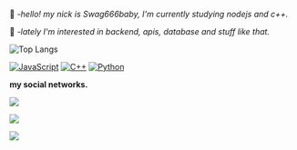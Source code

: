 🦄 -*hello! my nick is Swag666baby, I'm currently studying nodejs and c++.*

💠 -*lately I'm interested in backend, apis, database and stuff like that.*

![Top Langs](https://github-readme-stats.vercel.app/api/top-langs/?username=Swag666baby&layout=compact&theme=radical)

<p align="">

[![JavaScript](https://img.shields.io/badge/javascript-black?style=for-the-badge&logo=javascript)](https://github.com/Swag666baby)
[![C++](https://img.shields.io/badge/c++-black?style=for-the-badge&logo=cplusplus)](https://github.com/Swag666baby)
[![Python](https://img.shields.io/badge/python-black?style=for-the-badge&logo=python)](https://github.com/Swag666baby)

</p>

<span><b> my social networks.</span>

  



  <a href="https://wa.me/556294530374"><img src="https://img.shields.io/badge/WhatsApp-25D366?style=for-the-badge&logo=whatsapp&logoColor=white"></a>

  <a href="https://github.com/Swag666baby/"><img src="https://img.shields.io/badge/GitHub-100000?style=for-the-badge&logo=github&logoColor=white"></a>
 
<a href="https://www.npmjs.com/~swag666baby"><img
src=https://camo.githubusercontent.com/b47580b7e8e0b4ce9bb718070140318f72d316a0c88e0dd53a5ac4b0bdfc755e/68747470733a2f2f696d672e736869656c64732e696f2f62616467652f4e504d2d2532333030303030302e7376673f7374796c653d666f722d7468652d6261646765266c6f676f3d6e706d266c6f676f436f6c6f723d7768697465></a>




